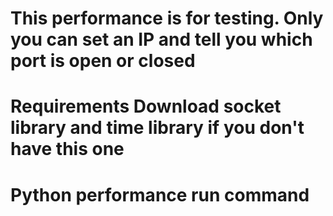 # This performance is for testing. Only you can set an IP and tell you which port is open or closed
# Requirements Download socket library and time library if you don't have this one
# Python performance run command
